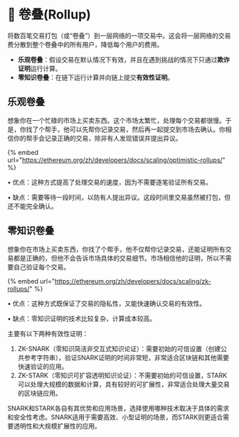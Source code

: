 # 🧻 卷叠(Rollup)

将数百笔交易打包（或“卷叠”）到一层网络的一项交易中。这会将一层网络的交易费分散到整个卷叠中的所有用户，降低每个用户的费用。

* **乐观卷叠**：假设交易在默认情况下有效，并且在遇到挑战的情况下只通过**欺诈证明**运行计算。&#x20;
* **零知识卷叠**：在链下运行计算并向链上提交**有效性证明**。&#x20;

## 乐观卷叠

想象你在一个忙碌的市场上买卖东西。这个市场太繁忙，处理每个交易都很慢。于是，你找了个帮手，他可以先帮你记录交易，然后再一起提交到市场去确认。你相信你的帮手会记录正确的交易，除非有人发现错误并提出异议。

{% embed url="https://ethereum.org/zh/developers/docs/scaling/optimistic-rollups/" %}

• 优点：这种方式提高了处理交易的速度，因为不需要逐笔验证所有交易。

• 缺点：需要等待一段时间，以防有人提出异议。这段时间里交易虽然被打包，但还不能完全确认。

## 零知识卷叠

想象你在市场上买卖东西，你找了个帮手，他不仅帮你记录交易，还能证明所有交易都是正确的，但他不会告诉市场具体的交易细节。市场相信他的证明，所以不需要自己验证每个交易。

{% embed url="https://ethereum.org/zh/developers/docs/scaling/zk-rollups/" %}

• 优点：这种方式既保证了交易的隐私性，又能快速确认交易的有效性。

• 缺点：零知识证明的技术比较复杂，计算成本较高。

主要有以下两种有效性证明：

1. ZK-SNARK（零知识简洁非交互式知识论证）：需要初始的可信设置（创建公共参考字符串），验证SNARK证明的时间非常短，非常适合区块链和其他需要快速验证的应用。
2. ZK-STARK（零知识可扩容透明知识论证）：不需要初始的可信设置，STARK 可以处理大规模的数据和计算，具有较好的可扩展性，非常适合处理大量交易的区块链应用。

SNARK和STARK各自有其优势和应用场景，选择使用哪种技术取决于具体的需求和安全性考虑。SNARK适用于需要高效、小型证明的场景，而STARK则更适合需要透明性和大规模扩展性的应用。
